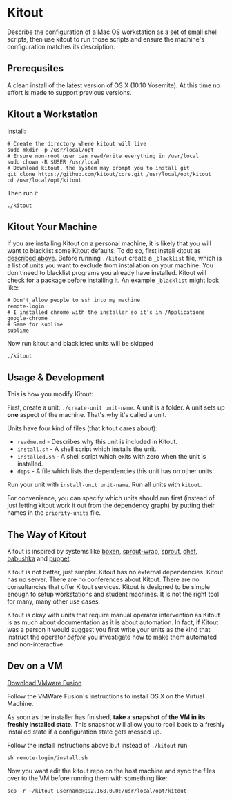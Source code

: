 # Kitout

Describe the configuration of a Mac OS workstation as a set of small shell scripts, then use
kitout to run those scripts and ensure the machine's configuration matches its description.

## Prerequsites

A clean install of the latest version of OS X (10.10 Yosemite). At this time no effort is made to
support previous versions.

## Kitout a Workstation

Install:

    # Create the directory where kitout will live
    sudo mkdir -p /usr/local/opt
    # Ensure non-root user can read/write everything in /usr/local
    sudo chown -R $USER /usr/local
    # Download kitout, the system may prompt you to install git
    git clone https://github.com/kitout/core.git /usr/local/opt/kitout
    cd /usr/local/opt/kitout

Then run it

    ./kitout

## Kitout Your Machine

If you are installing Kitout on a personal machine, it is likely that you will
want to blacklist some Kitout defaults. To do so, first install kitout as
[described above](#kitout-a-workstation). Before running `./kitout` create
a `_blacklist` file, which is a list of units you want to exclude from
installation on your machine. You don't need to blacklist programs you
already have installed.  Kitout will check for a package before installing it.
An example `_blacklist` might look like:

    # Don't allow people to ssh into my machine
    remote-login
    # I installed chrome with the installer so it's in /Applications
    google-chrome
    # Same for sublime
    sublime

Now run kitout and blacklisted units will be skipped

    ./kitout


## Usage & Development

This is how you modify Kitout:

First, create a unit: `./create-unit unit-name`. A unit is a folder. A unit
sets up **one** aspect of the machine. That's why it's called a unit.

Units have four kind of files (that kitout cares about):

* `readme.md` - Describes why this unit is included in Kitout.
* `install.sh` - A shell script which installs the unit.
* `installed.sh` - A shell script which exits with zero when the unit is installed.
* `deps` - A file which lists the dependencies this unit has on other units.

Run your unit with `install-unit unit-name`. Run all units with `kitout`.

For convenience, you can specify which units should run first (instead of
just letting kitout work it out from the dependency graph) by putting their
names in the `priority-units` file.

## The Way of Kitout

Kitout is inspired by systems like [boxen], [sprout-wrap], [sprout], [chef],
[babushka] and [puppet].

Kitout is not better, just simpler. Kitout has no external dependencies. Kitout
has no server. There are no conferences about Kitout. There are no consultancies
that offer Kitout services. Kitout is designed to be simple enough to setup
workstations and student machines. It is not the right tool for many, many other
use cases.

Kitout is okay with units that require manual operator intervention as Kitout is
as much about documentation as it is about automation. In fact, if Kitout was a
person it would suggest you first write your units as the kind that instruct the
operator _before_ you investigate how to make them automated and non-interactive.

[boxen]: http://boxen.github.com
[sprout-wrap]: https://github.com/pivotal-sprout/sprout-wrap
[sprout]: https://github.com/pivotal-sprout/sprout
[babushka]: http://babushka.me
[chef]: http://www.opscode.com/chef
[puppet]: http://puppetlabs.com

## Dev on a VM

[Download VMware Fusion](http://www.vmware.com/products/fusion/)

Follow the VMWare Fusion's instructions to install OS X on the Virtual Machine.

As soon as the installer has finished, **take a snapshot of the VM in its
freshly installed state**. This snapshot will allow you to rooll back to a freshly installed state if a configuration state gets messed up.

Follow the install instructions above but instead of `./kitout` run

    sh remote-login/install.sh

Now you want edit the kitout repo on the host machine and sync the files over
to the VM before running them with something like:

    scp -r ~/kitout username@192.168.0.0:/usr/local/opt/kitout
